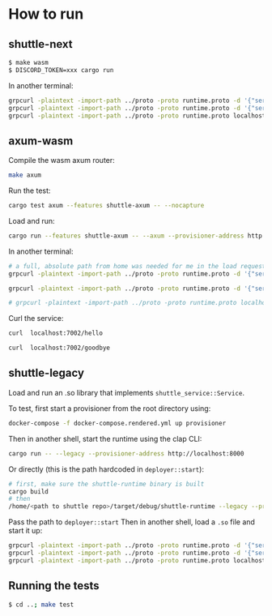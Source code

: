 # How to run

## shuttle-next
```bash
$ make wasm
$ DISCORD_TOKEN=xxx cargo run
```

In another terminal:

``` bash
grpcurl -plaintext -import-path ../proto -proto runtime.proto -d '{"service_name": "Tonic", "path": "runtime/bot.wasm"}' localhost:6001 runtime.Runtime/Load
grpcurl -plaintext -import-path ../proto -proto runtime.proto -d '{"service_name": "Tonic"}' localhost:6001 runtime.Runtime/Start
grpcurl -plaintext -import-path ../proto -proto runtime.proto localhost:6001 runtime.Runtime/SubscribeLogs
```

## axum-wasm

Compile the wasm axum router:

```bash
make axum
```

Run the test:

```bash
cargo test axum --features shuttle-axum -- --nocapture
```

Load and run:

```bash
cargo run --features shuttle-axum -- --axum --provisioner-address http://localhost:8000
```

In another terminal:

``` bash
# a full, absolute path from home was needed for me in the load request
grpcurl -plaintext -import-path ../proto -proto runtime.proto -d '{"service_name": "Tonic", "path": "runtime/axum.wasm"}' localhost:6001 runtime.Runtime/Load

grpcurl -plaintext -import-path ../proto -proto runtime.proto -d '{"service_name": "Tonic"}' localhost:6001 runtime.Runtime/Start

# grpcurl -plaintext -import-path ../proto -proto runtime.proto localhost:6001 runtime.Runtime/SubscribeLogs
```

Curl the service:
```bash
curl  localhost:7002/hello

curl  localhost:7002/goodbye
```
## shuttle-legacy

Load and run an .so library that implements `shuttle_service::Service`. 

To test, first start a provisioner from the root directory using:

```bash
docker-compose -f docker-compose.rendered.yml up provisioner
```

Then in another shell, start the runtime using the clap CLI:

```bash
cargo run -- --legacy --provisioner-address http://localhost:8000
```

Or directly (this is the path hardcoded in `deployer::start`):
```bash
# first, make sure the shuttle-runtime binary is built
cargo build
# then
/home/<path to shuttle repo>/target/debug/shuttle-runtime --legacy --provisioner-address http://localhost:6001
```

Pass the path to `deployer::start`
Then in another shell, load a `.so` file and start it up:

``` bash
grpcurl -plaintext -import-path ../proto -proto runtime.proto -d '{"service_name": "Tonic", "path": "examples/rocket/hello-world/target/debug/libhello_world.so"}' localhost:6001 runtime.Runtime/Load
grpcurl -plaintext -import-path ../proto -proto runtime.proto -d '{"service_name": "Tonic"}' localhost:6001 runtime.Runtime/Start
grpcurl -plaintext -import-path ../proto -proto runtime.proto localhost:6001 runtime.Runtime/SubscribeLogs
```

## Running the tests
```bash
$ cd ..; make test
```
